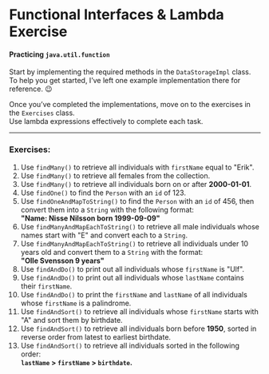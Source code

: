 # Functional Interfaces & Lambda Exercise

#### Practicing `java.util.function`

Start by implementing the required methods in the `DataStorageImpl` class.  
To help you get started, I’ve left one example implementation there for reference. 😉

Once you’ve completed the implementations, move on to the exercises in the `Exercises` class.  
Use lambda expressions effectively to complete each task.

---

### **Exercises:**

1. Use `findMany()` to retrieve all individuals with `firstName` equal to "Erik".
2. Use `findMany()` to retrieve all females from the collection.
3. Use `findMany()` to retrieve all individuals born on or after **2000-01-01**.
4. Use `findOne()` to find the `Person` with an `id` of 123.
5. Use `findOneAndMapToString()` to find the `Person` with an `id` of 456,
   then convert them into a `String` with the following format:   
   **"Name: Nisse Nilsson born 1999-09-09"**
6. Use `findManyAndMapEachToString()` to retrieve all male individuals whose names start with "E"
   and convert each to a `String`.
7. Use `findManyAndMapEachToString()` to retrieve all individuals under 10 years old
   and convert them to a `String` with the format:   
   **"Olle Svensson 9 years"**
8. Use `findAndDo()` to print out all individuals whose `firstName` is "Ulf".
9. Use `findAndDo()` to print out all individuals whose `lastName` contains their `firstName`.
10. Use `findAndDo()` to print the `firstName` and `lastName` of all individuals whose `firstName` is a palindrome.
11. Use `findAndSort()` to retrieve all individuals whose `firstName` starts with "A" and sort them by birthdate.
12. Use `findAndSort()` to retrieve all individuals born before **1950**,
    sorted in reverse order from latest to earliest birthdate.
13. Use `findAndSort()` to retrieve all individuals sorted in the following order:  
    **`lastName` > `firstName` > `birthdate`.**